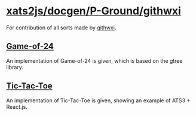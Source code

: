 # [xats2js/docgen/P-Ground/githwxi](https://github.com/xanadu-lang/xats2js/tree/master/docgen/P-Ground/githwxi)

For contribution of all sorts made by [githwxi](./https://github.com/githwxi).

## [Game-of-24](./Game-of-24/2020-11-14)

An implementation of Game-of-24 is given, which is based on the gtree library.
  
## [Tic-Tac-Toe](./Tic-Tac-Toe/2020-12-27)

An implementation of Tic-Tac-Toe is given, showing an example of ATS3 + React.js.


